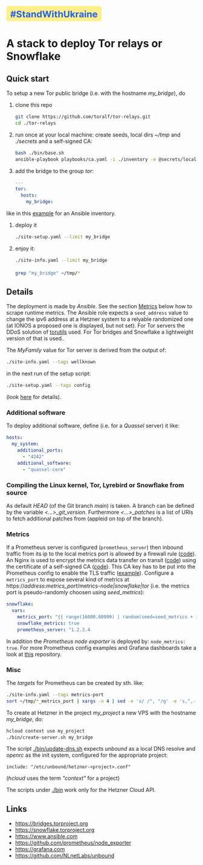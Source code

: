 [![StandWithUkraine](https://raw.githubusercontent.com/vshymanskyy/StandWithUkraine/main/badges/StandWithUkraine.svg)](https://github.com/vshymanskyy/StandWithUkraine/blob/main/docs/README.md)

# A stack to deploy Tor relays or Snowflake

## Quick start

To setup a new Tor public bridge (i.e. with the hostname _my_bridge_), do

1. clone this repo

   ```bash
   git clone https://github.com/toralf/tor-relays.git
   cd ./tor-relays
   ```

1. run once at your local machine: create seeds, local dirs _~/tmp_ and _./secrets_ and a self-signed CA:

   ```bash
   bash ./bin/base.sh
   ansible-playbook playbooks/ca.yaml -i ./inventory -e @secrets/local.yaml --tags ca
   ```

1. add the bridge to the group _tor_:

   ```yaml
   ---
   tor:
     hosts:
       my_bridge:
   ```

like in this [example](./examples/inventory.yaml) for an Ansible inventory.

1. deploy it

   ```bash
   ./site-setup.yaml --limit my_bridge
   ```

1. enjoy it:

   ```bash
   ./site-info.yaml --limit my_bridge

   grep "my_bridge" ~/tmp/*
   ```

## Details

The deployment is made by _Ansible_.
See the section [Metrics](#metrics) below how to scrape runtime metrics.
The Ansible role expects a `seed_address` value to change the ipv6 address at a Hetzner system to a relyable randomized one
(at IONOS a proposed one is displayed, but not set).
For Tor servers the DDoS solution of [torutils](https://github.com/toralf/torutils) used.
For Tor bridges and Snowflake a lightweight version of that is used..

The _MyFamily_ value for Tor server is derived from the output of:

```bash
./site-info.yaml --tags wellknown
```

in the next run of the setup script:

```bash
./site-setup.yaml --tags config
```

(look [here](./playbooks/roles/setup_tor/vars/main.yaml.) for details).

### Additional software

To deploy additional software, define (i.e. for a _Quassel_ server) it like:

```yaml
hosts:
  my_system:
    additional_ports:
      - "4242"
    additional_software:
      - "quassel-core"
```

### Compiling the Linux kernel, Tor, Lyrebird or Snowflake from source

As default _HEAD_ (of the Git branch _main_) is taken.
A branch can be defined by the variable _<...>\_git_version_.
Furthermore _<...>\_patches_ is a list of URIs to fetch additional patches from (appleid on top of the branch).

### Metrics

If a Prometheus server is configured (`prometheus_server`) then inbound traffic from its ip to the local metrics port is allowed by a firewall rule
([code](./playbooks/roles/setup_common/tasks/firewall.yaml)).
An Nginx is used to encrypt the metrics data transfer on transit ([code](./playbooks/roles/setup_common/tasks/metrics.yaml))
using the certificate of a self-signed CA ([code](./playbooks/roles/setup_common/tasks/ca.yaml)).
This CA key has to be put into the Prometheus config to enable the TLS traffic ([example](https://github.com/toralf/torutils/tree/main/dashboards)).
Configure a `metrics_port` to expose several kind of metrics at https://_address_:_metrics_port_/metrics-_node|snowflake|tor_
(i.e. the metrics port is pseudo-randomly choosen using _seed_metrics_):

```yaml
snowflake:
  vars:
    metrics_port: "{{ range(16000,60999) | random(seed=seed_metrics + inventory_hostname + ansible_facts.default_ipv4.address + ansible_facts.default_ipv6.address) }}"
    snowflake_metrics: true
    prometheus_server: "1.2.3.4
```

In addition the _Prometheus node exporter_ is deployed by: `node_metrics: true`.
For more Prometheus config examples and Grafana dashboards take a look at [this](https://github.com/toralf/torutils/tree/main/dashboards) repository.

### Misc

The _targets_ for Prometheus can be created by sth. like:

```bash
./site-info.yaml --tags metrics-port
sort ~/tmp/*_metrics_port | xargs -n 4 | sed -e 's/ /", "/g' -e 's,^,- targets: [",' -e 's,$,"],' | column -t -o ' '
```

To create at Hetzner in the project _my_project_ a new VPS with the hostname _my_bridge_, do:

```bash
hcloud context use my_project
./bin/create-server.sh my_bridge
```

The script [./bin/update-dns.sh](./bin/update-dns.sh) expects _unbound_ as a local DNS resolve and _openrc_ as the init system,
configured for the appropriate project:

```config
include: "/etc/unbound/hetzner-<project>.conf"
```

(_hcloud_ uses the term _"context"_ for a project)

The scripts under [./bin](./bin) work only for the Hetzner Cloud API.

## Links

- https://bridges.torproject.org
- https://snowflake.torproject.org
- https://www.ansible.com
- https://github.com/prometheus/node_exporter
- https://grafana.com
- https://github.com/NLnetLabs/unbound
